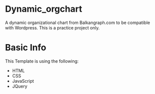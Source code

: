 # Dynamic_orgchart
A dynamic organizational chart from Balkangraph.com to be compatible with Wordpress. This is a practice project only.

# Basic Info
This Template is using the following:
- HTML
- CSS
- JavaScript
- JQuery



